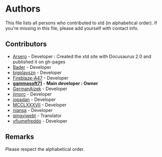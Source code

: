 # Authors

This file lists all persons who contributed to xtd (in alphabetical order). If you're missing in this file, please add yourself with contact info.

## Contributors

* [Arsero](https://github.com/Arsero) - Developer : Created the xtd site with Docusaurus 2.0 and published it on gh-pages
* [Bader](https://github.com/BaderEddineOuaich) - Developer
* [bigplayszn](https://github.com/bigplayszn) - Developer
* [Fireblaze-A47](https://github.com/Fireblaze-A47) - Developer
* **[gammasoft71](https://gammasoft71.wixsite.com/gammasoft)** - **Main developer : Owner**
* [GermanAizek](https://github.com/GermanAizek) - Developer
* [jimorc](https://github.com/jimorc) - Developer
* [jopadan](https://github.com/jopadan) - Developer
* [MCCLXXXVII](https://github.com/MCCLXXXVII) - Developer
* [niansa](https://github.com/niansa) - Developer
* [qingyiwebt](https://github.com/qingyiwebt) - Translator
* [yfiumefreddo](https://github.com/yfiumefreddo) - Developer

## Remarks

Please respect the alphabetical order.
